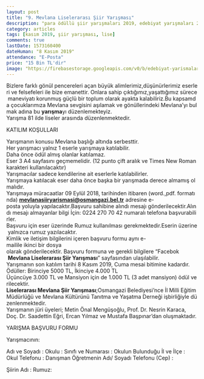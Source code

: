 ```yaml
---
layout: post
title: "9. Mevlana Liselerarası Şiir Yarışması"
description: "para ödüllü şiir yarışmaları 2019, edebiyat yarışmaları 2019, güncel şiir yarışmaları 2019, osmangazi belediyesi"
category: articles
tags: [kasım 2019, şiir yarışması, lise]
comments: true
lastDate: 1573160400
dateHuman: "8 Kasım 2019"
attendance: "E-Posta"
price: "15 Bin TL'dir"
image: "https://firebasestorage.googleapis.com/v0/b/edebiyat-yarismalari.appspot.com/o/mevlana-liseler-arasi-siir-yarismasi.jpg?alt=media&token=acd91f2a-7a93-4c1a-b414-c3be71833963"
---
```


Bizlere farklı gönül pencereleri açan büyük alimlerimiz,düşünürlerimiz eserleri ve felsefeleri ile bize emanettir. Onlara sahip çıktığımız,yaşattığımız sürece maneviyatı korunmuş güçlü bir toplum olarak ayakta kalabiliriz.Bu kapsamda çocuklarımıza Mevlana sevgisini aşılamak ve gönüllerindeki Mevlana’yı bulmak adına bu **yarışma**yı düzenlemekteyiz.
Yarışma 81 ilde liseler arasında düzenlenmektedir.

KATILIM KOŞULLARI

Yarışmanın konusu Mevlana başlığı altında serbesttir.
Her yarışmacı yalnız 1 eserle yarışmaya katılabilir.
Daha önce ödül almış olanlar katılamaz.
Eser 3 A4 sayfasını geçmemelidir. (12 punto çift aralık ve Times New Roman karakteri kullanılacaktır)
Yarışmacılar sadece kendilerine ait eserlerle katılabilirler.
Yarışmaya katılacak eser daha önce başka bir yarışmada derece almamış olmalıdır.
Yarışmaya müracaatlar 09 Eylül 2018, tarihinden itibaren (word.,pdf. formatında) **mevlanasiiryarismasi@osmangazi.bel.tr** adresine e-posta yoluyla yapılacaktır.Başvuru sahibine alındı mesajı gönderilecektir.Alındı mesajı almayanlar bilgi İçin: 0224 270 70 42 numaralı telefona başvurabilirler.
Başvuru için eser üzerinde Rumuz kullanılması gerekmektedir.Eserin üzerine yalnızca rumuz yazılacaktır.
Kimlik ve iletişim bilgilerini içeren başvuru formu aynı e-mailile ikinci bir dosya 
olarak gönderilecektir. Başvuru formuna ve gerekli bilgilere “Facebok  **Mevlana Liselerarası Şiir Yarışması**” sayfasından ulaşılabilir. Yarışmanın son katılım tarihi 8 Kasım 2019, Cuma mesai bitimine kadardır.
Ödüller: Birinciye 5000 TL, İkinciye 4.000 TL Üçüncüye 3.000 TL ve Mansiyon için de 1.000 TL (3 adet mansiyon) ödül verilecektir.
**Liselerarası Mevlana Şiir Yarışması**;Osmangazi Belediyesi’nce İl Milli Eğitim Müdürlüğü ve Mevlana Kültürünü Tanıtma ve Yaşatma Derneği işbirliğiyle düzenlenmektedir.
Yarışmanın jüri üyeleri; Metin Önal Mengüşoğlu, Prof. Dr. Nesrin Karaca, Doç. Dr. Saadettin Eğri, Ercan Yılmaz ve Mustafa Başpınar’dan oluşmaktadır.

YARIŞMA BAŞVURU FORMU

Yarışmacının:

Adı ve Soyadı :
Okulu :
Sınıfı ve Numarası :
Okulun Bulunduğu İl ve İlçe :
Okul Telefonu :
Danışman Öğretmenin Adı/
Soyadı Telefonu (Cep) :

Şiirin Adı :
Rumuz: